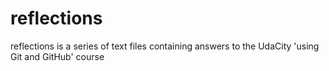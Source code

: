 # reflections
reflections is a series of text files containing answers to the UdaCity 'using Git and GitHub' course
